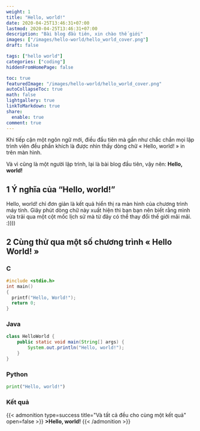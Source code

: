 ```yaml
---
weight: 1
title: "Hello, world!"
date: 2020-04-25T13:46:31+07:00
lastmod: 2020-04-25T13:46:31+07:00
description: "Bài blog đầu tiên, xin chào thế giới"
images: ["/images/hello-world/hello_world_cover.png"]
draft: false

tags: ["hello world"]
categories: ["coding"]
hiddenFromHomePage: false

toc: true
featuredImage: "/images/hello-world/hello_world_cover.png"
autoCollapseToc: true
math: false
lightgallery: true
linkToMarkdown: true
share:
  enable: true
comment: true
---
```


Khi tiếp cận một ngôn ngữ mới, điều đầu tiên mà gần như chắc chắn mọi lập trình viên đều phần khích là được nhìn thấy dòng chữ « Hello, world! » in trên màn hình.

Và vì cũng là một người lập trình, lại là bài blog đầu tiên, vậy nên: **Hello, world!**
<!--more-->

## 1 Ý nghĩa của “Hello, world!”
Hello, world! chỉ đơn giản là kết quả hiển thị ra màn hình của chương trình máy tính.
Giây phút dòng chữ này xuất hiện thì bạn bạn nên biết rằng mình vừa trải qua một cột mốc lịch sử mà từ đây có thể thay đổi thế giới mãi mãi. :))))

## 2 Cùng thử qua một số chương trình « **Hello World!** »

### C
```c
#include <stdio.h>
int main()
{
  printf("Hello, World!");
  return 0;
}
```

### Java
```java
class HelloWorld {
    public static void main(String[] args) {
        System.out.println("Hello, world!");
    }
}
```

### Python
```python
print("Hello, world!")
```

### Kết quả
{{< admonition type=success title="Và tất cả đều cho cùng một kết quả" open=false >}}
**>Hello, world!**
{{< /admonition >}}